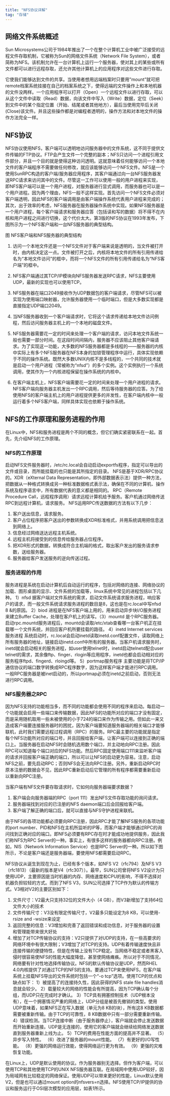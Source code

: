 ```yaml
---
title: "NFS协议详解"
tag: "存储"
---
```



## 网络文件系统概述
 
Sun Microsystems公司于1984年推出了一个在整个计算机工业中被广泛接受的远程文件存取机制，它被称为Sun的网络文件系统（Network File System），或者简称为NFS。该机制允许在一台计算机上运行一个服务器，使对其上的某些或所有文件都可以进行远程存取，还允许其他计算机上的应用程序对这些文件进行存取。 

它使我们能够达到文件的共享。当使用者想用远端档案时只要用”mount”就可把remote档案系统挂接在自己的档案系统之下，使得远端的文件操作上和本地机器的文件没两样。一个应用程序可以打开（Open）一个远程文件以进行存取，可以从这个文件中读取（Read）数据，向该文件中写入（Write）数据，定位（Seek）到文件中的某个指定位置（开始、结尾或者其他地方），最后当使用完毕后关闭(Close)该文件。并且这些操作都是对编程者透明的，操作方法和对本地文件的操作方法完全一样。 

## NFS协议

NFS协议使用NFS，客户端可以透明地访问服务器中的文件系统，这不同于提供文件传输的FTP协议。FTP会产生文件一个完整的副本；NFS只访问一个进程引用文件部分，并且一个目的就是使得这种访问透明。这就意味着任何能够访问一个本地文件的客户端程序不需要做任何修改，就应该能够访问一个NFS文件。NFS是一个使用SunRPC构造的客户端/服务器应用程序，其客户端通过向一台NFS服务器发送RPC请求来访问其中的文件。尽管这一工作可以使用一般的用户进程来实现，即NFS客户端可以是一个用户进程，对服务器进行显式调用，而服务器也可以是一个用户进程。因为两个理由，NFS一般不这样实现。首先访问一个NFS文件必须对客户端透明，因此NFS的客户端调用是由客户端操作系统代表用户进程来完成的；其次，出于效率的考虑，NFS服务器在服务器操作系统中实现。如果NFS服务器是一个用户进程，每个客户端请求和服务器应答（包括读和写的数据）将不得不在内核和用户进程之间进行切换，这个代价太大。第3版的NFS协议在1993年发布，下图所示为一个NFS客户端和一台NFS服务器的典型结构。  

图  NFS客户端和NFS服务器的典型结构  

1) 访问一个本地文件还是一个NFS文件对于客户端来说是透明的，当文件被打开时，由内核决定这一点。文件被打开之后，内核将本地文件的所有引用传递给名为“本地文件访问”的框中，而将一个NFS文件的所有引用传递给名为“NFS客户端”的框中。 

2) NFS客户端通过其TCP/IP模块向NFS服务器发送RPC请求，NFS主要使用UDP，最新的实现也可以使用TCP。 
3) NFS服务器在端口2049接收作为UDP数据包的客户端请求，尽管NFS可以被实现为使用端口映射器，允许服务器使用一个临时端口，但是大多数实现都是直接指定UDP端口2049。 
4) 当NFS服务器收到一个客户端请求时，它将这个请求传递给本地文件访问例程，然后访问服务器主机上的一个本地的磁盘文件。 
5) NFS服务器需要花一定的时间来处理一个客户端的请求，访问本地文件系统一般也需要一部分时间。在这段时间间隔内，服务器不应该阻止其他客户端请求。为了实现这一功能，大多数的NFS服务器都是多线程的——服务器的内核中实际上有多个NFS服务器在NFS本身的加锁管理程序中运行，具体实现依赖于不同的操作系统。既然大多数UNIX内核不是多线程的，一个共同的技术就是启动一个用户进程（常被称为“nfsd”）的多个实例。这个实例执行一个系统调用，使其作为一个内核进程保留在操作系统的内核中。 
6) 在客户端主机上，NFS客户端需要花一定的时间来处理一个用户进程的请求。NFS客户端向服务器主机发出一个RPC调用，然后等待服务器的应答。为了给使用NFS的客户端主机上的用户进程提供更多的并发性，在客户端内核中一般运行着多个NFS客户端，同样具体实现也依赖于操作系统。 

## NFS的工作原理和服务进程的作用

在Linux中，NFS和服务进程是两个不同的概念，但它们确实紧密联系在一起。首先，先介绍NFS的工作原理。 

### NFS的工作原理
 
启动NFS文件服务器时，/etc/rc.local会自动启动exportfs程序，指定可以导出的文件或目录，而所能挂载的也只能是其所指定的目录。
NFS是基于XDR/RPC协议的。XDR（eXternal Data Representation，即外部数据表示法）提供一种方法，把数据从一种格式转换成另一种标准数据格式表示法，确保在不同的计算机、操作系统及程序语言中，所有数据代表的意义都是相同的。
RPC（Remote Procedure Call，远程程序调用）请求远程计算机给予服务。客户机通过网络传送RPC到远程计算机，请求服务。
NFS运用RPC传送数据的方法有以下几步：
1) 客户送出信息，请求服务。
2) 客户占位程序把客户送出的参数转换成XDR标准格式，并用系统调用把信息送到网络上。
3) 信息经过网络送达远程主机系统。
4) 远程主机将接受到的信息传给服务器占位程序。
5) 把XDR形式的数据，转换成符合主机端的格式，取出客户发出的服务请求参数，送给服务器。
6) 服务器给客户发送服务的逆向传送过程。 

### 服务进程的作用

服务进程是系统在启动计算机后自动运行的程序，包括对网络的连接、网络协议的加载、图形桌面的显示、文件系统的加载等，linux系统中常见的进程包括以下几种。
1）nfsd
据客户端对文件系统的需求，启动文件系统请求服务进程，响应客户的请求，而一般文件系统请求服务进程的数目是8，这也是在rc.local中写nfsd 8 &的原因。
2）biod
进程是在NFS客户端上用的，用来启动异步块I/O服务进程来建立Buffer Cache，处理在客户机上的读写。（3）mountd
是个RPC服务器。启动rpc.mountd服务进程后，mountd会读取/etc/xtab查看哪一台客户机正在挂载哪一个文件系统，并回应客户机所要挂载的路径。
4）inetd Internet services服务进程
系统启动时，rc.local会启动inetd读取inetd.conf配置文件，读取网络上所有服务器的地址，链接启动inetd.conf中所有的服务器。当客户机请求服务时，inetd就会启动相关的服务进程，如user使用telnet时，inetd启动telnetd配合user telnet的需求，其余像ftp、finger、rlogin等应用程序，inetd也都会启动相对应的服务程序ftpd、fingerd、rloingd等。
5）portmap服务程序
主要功能是将TCP/IP通信协议的端口数字转换成RPC程序数字，因为这样客户端才能进行RPC调用。一般RPC服务器是被inet启动的，所以portmap必须在inetd之前启动，否则无法进行RPC调用。  

### NFS服务器之RPC
 
因为NFS支持的功能相当多，而不同的功能都会使用不同的程序来启动。每启动一个功能就会启用一些端口来传输数据，因此NFS的功能所对应的端口才没有固定，而是采用随机取用一些未被使用的小于724的端口来作为传输之用。但如此一来又造成客户端要连接服务器时的困扰，因为客户端要知道服务器端的相关端口才能够联机，此时我们需要远程过程调用（RPC）的服务。RPC最主要的功能就是指定每个NFS功能所对应的端口号，并且回报给客户端，让客户端可以连接到正确的端口上。当服务器在启动NFS时会随机选用数个端口，并主动地向RPC注册。因此RPC可以知道每个端口对应的NFS功能。然后RPC固定使用端口111来监听客户端的请求并回报客户端正确的端口，所以可以让NFS的启动更为容易。注意，启动NFS之前，要先启动RPC；否则NFS会无法向RPC注册。另外，重新启动RPC时原本注册的数据会不见，因此RPC重新启动后它管理的所有程序都需要重新启动以重新向RPC注册。

当客户端有NFS文件要存取请求时，它如何向服务器端要求数据？
1) 客户端会向服务器端的RPC（port 111）发出NFS文件存取功能的询问请求。
2) 服务器端找到对应的已注册的NFS daemon端口后会回报给客户端。
3) 客户端了解正确的端口后，就可以直接与NFS守护进程来联机。

由于NFS的各项功能都必须要向RPC注册，因此RPC才能了解NFS服务的各项功能的port number、PID和NFS在主机所监听的IP等，而客户端才能够通过RPC的询问找到正确对应的端口。即NFS必须要有RPC存在时才能成功地提供服务，因此我们称NFS为RPC Server的一种。事实上，有很多这样的服务器都向RPC注册。例如，NIS（Network Information Service）也是RPC Server的一种。所以如下图所示，不论是客户端还是服务器端，要使用NFS都需要启动RPC。 

NFS协议从诞生到现在为止，已经有多个版本，如NFS V2（rfc794）及NFS V3（rfc1813）（最新的版本是V4（rfc307））。最早，SUN公司曾将NFS V2设计为只使用UDP，主要原因是当时机器的内存、网络速度和CPU的影响，不得不选择对机器负担较轻的方式。而到了NFS V3，SUN公司选择了TCP作为默认的传输方式。V3相对V2的主要区别如下：
1) 文件尺寸：V2最大只支持32位的文件大小（4 GB），而V3新增加了支持64位文件大小的技术
2) 文件传输尺寸：V3没有限定传输尺寸，V2最多只能设定为8 KB，可以使用-rsize and -wsize来设定
3) 返回完整的信息：V3增加和完善了返回错误和成功信息，对于服务器的设置和管理能带来很大好处
4) 增加了对TCP传输协议的支持：V2只提供了对UDP的支持，在一些高要求的网络环境中有很大限制；V3增加了对TCP的支持。UDP有着传输速度快且非连接传输的便捷特性，但是在传输上没有TCP稳定。当网络不稳定或者黑客入侵时很容易使NFS的性能大幅度降低，甚至使网络瘫痪。所以对于不同情况，网络要有针对性地选择传输协议。NFS的默认传输协议是UDP，然而RHEL 4.0内核提供了对通过TCP的NFS的支持。要通过TCP来使用NFS，在客户端系统上挂载NFS导出的文件系统时包括一个“-o tcp”选项。使用TCP的优点和缺点如下：
 1）被提高了的连接持久性，因此获得的NFS stale file handles消息就会较少。
 2）载量较大的网络的性能会有所提高，因为TCP确认每个分组，而UDP只在完成时才确认。
 3）TCP具有拥塞控制技术（UDP根本没有），在一个拥塞情况严重的网络上，UDP分组是被首先撤销的类型。使用UDP意味着，如果NFS正在写入数据（单元为8 KB的块），所有这8 KB数据都需要被重新传输。由于TCP的可靠性，8 KB数据中只有一部分需要重新传输。
 4）错误检测。当TCP连接中断（由于服务器停止），客户端就会停止发送数据而开始重新连接。UDP是无连接的，使用它的客户端就会继续给网络发送数据直到服务器重新上线为止。
 5）TCP的费用在性能方面的提高并不显著。
 （5）异步写入特性。
 （6）改进了服务器的mount性能。
 （7）有更好的I/O写性能。
 （8）更强的网络运行效能，使得网络运行更为有效。
 （9）更强的灾难恢复功能。 

在Linux上，UDP是默认使用的协议。作为服务器别无选择。但作为客户端，可以使用TCP和其他使用TCP的UNIX NFS服务器互联。在局域网中使用UDP较好，因为局域网有比较稳定的网络保证。使用UDP可以带来更好的性能，Linux默认使用V2，但是也可以通过mount option的nfsvers=n选择。NFS使用TCP/IP提供的协议和服务运行于OSI层次模型的应用层，如表1所示。 

